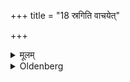 +++
title = "18 स्रगिति वाचयेत्"

+++

<details><summary>मूलम्</summary>

स्रगिति वाचयेत् १८
</details>

<details><summary>Oldenberg</summary>

18. He should cause the people to call it sraj (wreath). (Then he may wear it.)
</details>
